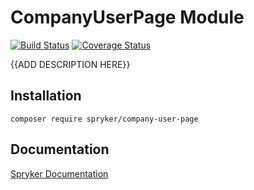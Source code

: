 # CompanyUserPage Module
[![Build Status](https://travis-ci.org/spryker/company-user-page.svg)](https://travis-ci.org/spryker/company-user-page)
[![Coverage Status](https://coveralls.io/repos/github/spryker/company-user-page/badge.svg)](https://coveralls.io/github/spryker/company-user-page)

{{ADD DESCRIPTION HERE}}

## Installation

```
composer require spryker/company-user-page
```

## Documentation

[Spryker Documentation](https://academy.spryker.com/developing_with_spryker/module_guide/modules.html)
